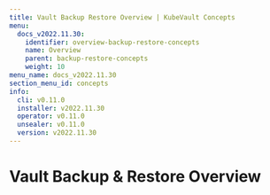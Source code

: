 ```yaml
---
title: Vault Backup Restore Overview | KubeVault Concepts
menu:
  docs_v2022.11.30:
    identifier: overview-backup-restore-concepts
    name: Overview
    parent: backup-restore-concepts
    weight: 10
menu_name: docs_v2022.11.30
section_menu_id: concepts
info:
  cli: v0.11.0
  installer: v2022.11.30
  operator: v0.11.0
  unsealer: v0.11.0
  version: v2022.11.30
---
```


# Vault Backup & Restore Overview